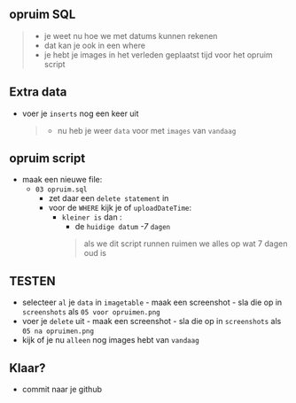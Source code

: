 
## opruim SQL

> - je weet nu hoe we met datums kunnen rekenen
> - dat kan je ook in een where
> - je hebt je images in het verleden geplaatst
> tijd voor het opruim script

## Extra data

- voer je `inserts` nog een keer uit
    > - nu heb je weer `data` voor met `images` van `vandaag`


## opruim script
    

- maak een nieuwe file:
    - `03 opruim.sql`
        - zet daar een `delete statement` in
        - voor de `WHERE` kijk je of `uploadDateTime`:
            - `kleiner is` dan :
                - de `huidige datum` *-7* `dagen`
                > als we dit script runnen ruimen we alles op wat 7 dagen oud is

## TESTEN

- selecteer `al` je `data` in `imagetable`
        - maak een screenshot
            - sla die op in `screenshots` als `05 voor opruimen.png`
- voer je `delete` uit
        - maak een screenshot
            - sla die op in `screenshots` als `05 na opruimen.png`
- kijk of je nu `alleen` nog images hebt van `vandaag`


 ## Klaar?
- commit naar je github

